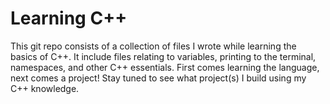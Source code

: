 # Learning C++
This git repo consists of a collection of files I wrote while learning the basics of C++. It include files relating to variables, printing to the terminal, namespaces, and other C++ essentials. First comes learning the language, next comes a project! Stay tuned to see what project(s) I build using my C++ knowledge.